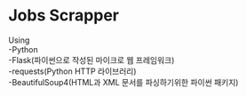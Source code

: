 # Jobs Scrapper

Using  
-Python  
-Flask(파이썬으로 작성된 마이크로 웹 프레임워크)  
-requests(Python HTTP 라이브러리)  
-BeautifulSoup4(HTML과 XML 문서를 파싱하기위한 파이썬 패키지)  
